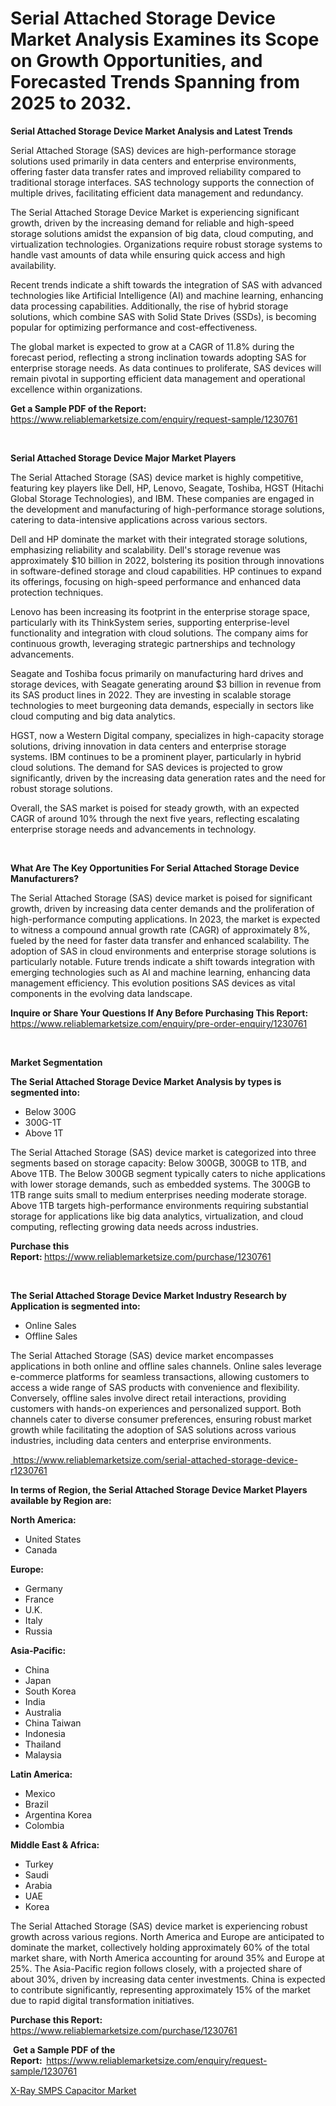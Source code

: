 <p><h1>Serial Attached Storage Device Market Analysis Examines its Scope on Growth Opportunities, and Forecasted Trends Spanning from 2025 to 2032.</h1></p><p><strong>Serial Attached Storage Device Market Analysis and Latest Trends</strong></p>
<p><p>Serial Attached Storage (SAS) devices are high-performance storage solutions used primarily in data centers and enterprise environments, offering faster data transfer rates and improved reliability compared to traditional storage interfaces. SAS technology supports the connection of multiple drives, facilitating efficient data management and redundancy.</p><p>The Serial Attached Storage Device Market is experiencing significant growth, driven by the increasing demand for reliable and high-speed storage solutions amidst the expansion of big data, cloud computing, and virtualization technologies. Organizations require robust storage systems to handle vast amounts of data while ensuring quick access and high availability.</p><p>Recent trends indicate a shift towards the integration of SAS with advanced technologies like Artificial Intelligence (AI) and machine learning, enhancing data processing capabilities. Additionally, the rise of hybrid storage solutions, which combine SAS with Solid State Drives (SSDs), is becoming popular for optimizing performance and cost-effectiveness.</p><p>The global market is expected to grow at a CAGR of 11.8% during the forecast period, reflecting a strong inclination towards adopting SAS for enterprise storage needs. As data continues to proliferate, SAS devices will remain pivotal in supporting efficient data management and operational excellence within organizations.</p></p>
<p><strong>Get a Sample PDF of the Report:&nbsp;</strong> <a href="https://www.reliablemarketsize.com/enquiry/request-sample/1230761?utm_campaign=2485&utm_medium=2&utm_source=Github&utm_content=ia&utm_term=13022025&utm_id=serial-attached-storage-device">https://www.reliablemarketsize.com/enquiry/request-sample/1230761</a></p>
<p>&nbsp;</p>
<p><strong>Serial Attached Storage Device Major Market Players</strong></p>
<p><p>The Serial Attached Storage (SAS) device market is highly competitive, featuring key players like Dell, HP, Lenovo, Seagate, Toshiba, HGST (Hitachi Global Storage Technologies), and IBM. These companies are engaged in the development and manufacturing of high-performance storage solutions, catering to data-intensive applications across various sectors.</p><p>Dell and HP dominate the market with their integrated storage solutions, emphasizing reliability and scalability. Dell's storage revenue was approximately $10 billion in 2022, bolstering its position through innovations in software-defined storage and cloud capabilities. HP continues to expand its offerings, focusing on high-speed performance and enhanced data protection techniques.</p><p>Lenovo has been increasing its footprint in the enterprise storage space, particularly with its ThinkSystem series, supporting enterprise-level functionality and integration with cloud solutions. The company aims for continuous growth, leveraging strategic partnerships and technology advancements. </p><p>Seagate and Toshiba focus primarily on manufacturing hard drives and storage devices, with Seagate generating around $3 billion in revenue from its SAS product lines in 2022. They are investing in scalable storage technologies to meet burgeoning data demands, especially in sectors like cloud computing and big data analytics.</p><p>HGST, now a Western Digital company, specializes in high-capacity storage solutions, driving innovation in data centers and enterprise storage systems. IBM continues to be a prominent player, particularly in hybrid cloud solutions. The demand for SAS devices is projected to grow significantly, driven by the increasing data generation rates and the need for robust storage solutions.</p><p>Overall, the SAS market is poised for steady growth, with an expected CAGR of around 10% through the next five years, reflecting escalating enterprise storage needs and advancements in technology.</p></p>
<p>&nbsp;</p>
<p><strong>What Are The Key Opportunities For Serial Attached Storage Device Manufacturers?</strong></p>
<p><p>The Serial Attached Storage (SAS) device market is poised for significant growth, driven by increasing data center demands and the proliferation of high-performance computing applications. In 2023, the market is expected to witness a compound annual growth rate (CAGR) of approximately 8%, fueled by the need for faster data transfer and enhanced scalability. The adoption of SAS in cloud environments and enterprise storage solutions is particularly notable. Future trends indicate a shift towards integration with emerging technologies such as AI and machine learning, enhancing data management efficiency. This evolution positions SAS devices as vital components in the evolving data landscape.</p></p>
<p><strong>Inquire or Share Your Questions If Any Before Purchasing This Report:</strong> <a href="https://www.reliablemarketsize.com/enquiry/pre-order-enquiry/1230761?utm_campaign=2485&utm_medium=2&utm_source=Github&utm_content=ia&utm_term=13022025&utm_id=serial-attached-storage-device">https://www.reliablemarketsize.com/enquiry/pre-order-enquiry/1230761</a></p>
<p>&nbsp;</p>
<p><strong>Market Segmentation</strong></p>
<p><strong>The Serial Attached Storage Device Market Analysis by types is segmented into:</strong></p>
<p><ul><li>Below 300G</li><li>300G-1T</li><li>Above 1T</li></ul></p>
<p><p>The Serial Attached Storage (SAS) device market is categorized into three segments based on storage capacity: Below 300GB, 300GB to 1TB, and Above 1TB. The Below 300GB segment typically caters to niche applications with lower storage demands, such as embedded systems. The 300GB to 1TB range suits small to medium enterprises needing moderate storage. Above 1TB targets high-performance environments requiring substantial storage for applications like big data analytics, virtualization, and cloud computing, reflecting growing data needs across industries.</p></p>
<p><strong>Purchase this Report:&nbsp;</strong><a href="https://www.reliablemarketsize.com/purchase/1230761?utm_campaign=2485&utm_medium=2&utm_source=Github&utm_content=ia&utm_term=13022025&utm_id=serial-attached-storage-device">https://www.reliablemarketsize.com/purchase/1230761</a></p>
<p>&nbsp;</p>
<p><strong>The Serial Attached Storage Device Market Industry Research by Application is segmented into:</strong></p>
<p><ul><li>Online Sales</li><li>Offline Sales</li></ul></p>
<p><p>The Serial Attached Storage (SAS) device market encompasses applications in both online and offline sales channels. Online sales leverage e-commerce platforms for seamless transactions, allowing customers to access a wide range of SAS products with convenience and flexibility. Conversely, offline sales involve direct retail interactions, providing customers with hands-on experiences and personalized support. Both channels cater to diverse consumer preferences, ensuring robust market growth while facilitating the adoption of SAS solutions across various industries, including data centers and enterprise environments.</p></p>
<p><a href="https://www.reliablemarketsize.com/serial-attached-storage-device-r1230761?utm_campaign=2485&utm_medium=2&utm_source=Github&utm_content=ia&utm_term=13022025&utm_id=serial-attached-storage-device">&nbsp;https://www.reliablemarketsize.com/serial-attached-storage-device-r1230761</a></p>
<p><strong>In terms of Region, the Serial Attached Storage Device Market Players available by Region are:</strong></p>
<p>
    <p> <strong> North America: </strong>
        <ul>
            <li>United States</li>
            <li>Canada</li>
        </ul>
        </p> 
    <p> <strong> Europe: </strong>
        <ul>
            <li>Germany</li>
            <li>France</li>
            <li>U.K.</li>
            <li>Italy</li>
            <li>Russia</li>
        </ul>
        </p> 
    <p> <strong> Asia-Pacific: </strong>
        <ul>
            <li>China</li>
            <li>Japan</li>
            <li>South Korea</li>
            <li>India</li>
            <li>Australia</li>
            <li>China Taiwan</li>
            <li>Indonesia</li>
            <li>Thailand</li>
            <li>Malaysia</li>
        </ul>
        </p> 
    <p> <strong> Latin America: </strong>
        <ul>
            <li>Mexico</li>
            <li>Brazil</li>
            <li>Argentina Korea</li>
            <li>Colombia</li>
        </ul>
        </p> 
    <p> <strong> Middle East & Africa: </strong>
        <ul>
            <li>Turkey</li>
            <li>Saudi</li>
            <li>Arabia</li>
            <li>UAE</li>
            <li>Korea</li>
        </ul>
    </p>
    </p>
<p><p>The Serial Attached Storage (SAS) device market is experiencing robust growth across various regions. North America and Europe are anticipated to dominate the market, collectively holding approximately 60% of the total market share, with North America accounting for around 35% and Europe at 25%. The Asia-Pacific region follows closely, with a projected share of about 30%, driven by increasing data center investments. China is expected to contribute significantly, representing approximately 15% of the market due to rapid digital transformation initiatives.</p></p>
<p><strong>Purchase this Report: </strong><a href="https://www.reliablemarketsize.com/purchase/1230761?utm_campaign=2485&utm_medium=2&utm_source=Github&utm_content=ia&utm_term=13022025&utm_id=serial-attached-storage-device">https://www.reliablemarketsize.com/purchase/1230761</a></p>
<p>&nbsp;<strong>Get a Sample PDF of the Report:&nbsp;&nbsp;</strong><a href="https://www.reliablemarketsize.com/enquiry/request-sample/1230761?utm_campaign=2485&utm_medium=2&utm_source=Github&utm_content=ia&utm_term=13022025&utm_id=serial-attached-storage-device">https://www.reliablemarketsize.com/enquiry/request-sample/1230761</a></p>
<p><strong></strong></p>
<p><p><a href="https://github.com/mathastilley812967/Market-Research-Report-List-1/blob/main/x-ray-smps-capacitor-market.md?utm_campaign=2485&utm_medium=2&utm_source=Github&utm_content=ia&utm_term=13022025&utm_id=serial-attached-storage-device">X-Ray SMPS Capacitor Market</a></p></p>